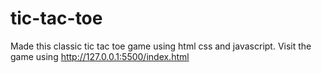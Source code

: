# tic-tac-toe
Made this classic tic tac toe game using html css and javascript. Visit the game using http://127.0.0.1:5500/index.html 
